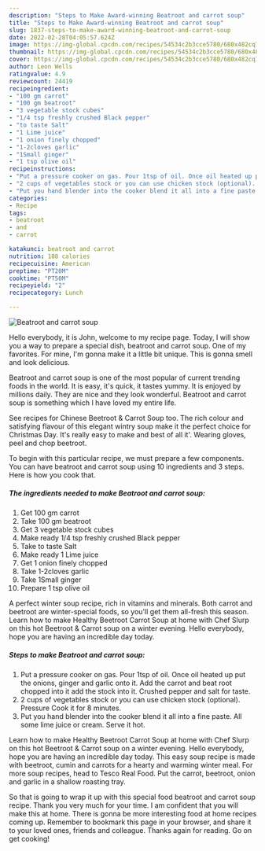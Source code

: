 ```yaml
---
description: "Steps to Make Award-winning Beatroot and carrot soup"
title: "Steps to Make Award-winning Beatroot and carrot soup"
slug: 1837-steps-to-make-award-winning-beatroot-and-carrot-soup
date: 2022-02-28T04:05:57.624Z
image: https://img-global.cpcdn.com/recipes/54534c2b3cce5780/680x482cq70/beatroot-and-carrot-soup-recipe-main-photo.jpg
thumbnail: https://img-global.cpcdn.com/recipes/54534c2b3cce5780/680x482cq70/beatroot-and-carrot-soup-recipe-main-photo.jpg
cover: https://img-global.cpcdn.com/recipes/54534c2b3cce5780/680x482cq70/beatroot-and-carrot-soup-recipe-main-photo.jpg
author: Leon Wells
ratingvalue: 4.9
reviewcount: 24419
recipeingredient:
- "100 gm carrot"
- "100 gm beatroot"
- "3 vegetable stock cubes"
- "1/4 tsp freshly crushed Black pepper"
- "to taste Salt"
- "1 Lime juice"
- "1 onion finely chopped"
- "1-2cloves garlic"
- "1Small ginger"
- "1 tsp olive oil"
recipeinstructions:
- "Put a pressure cooker on gas. Pour 1tsp of oil. Once oil heated up put the onions, ginger and garlic onto it. Add the carrot and beat root chopped into it add the stock into it. Crushed pepper and salt for taste."
- "2 cups of vegetables stock or you can use chicken stock (optional). Pressure Cook it for 8 minutes."
- "Put you hand blender into the cooker blend it all into a fine paste. All some lime juice or cream. Serve it hot."
categories:
- Recipe
tags:
- beatroot
- and
- carrot

katakunci: beatroot and carrot 
nutrition: 188 calories
recipecuisine: American
preptime: "PT20M"
cooktime: "PT50M"
recipeyield: "2"
recipecategory: Lunch

---
```



![Beatroot and carrot soup](https://img-global.cpcdn.com/recipes/54534c2b3cce5780/680x482cq70/beatroot-and-carrot-soup-recipe-main-photo.jpg)

Hello everybody, it is John, welcome to my recipe page. Today, I will show you a way to prepare a special dish, beatroot and carrot soup. One of my favorites. For mine, I'm gonna make it a little bit unique. This is gonna smell and look delicious.

Beatroot and carrot soup is one of the most popular of current trending foods in the world. It is easy, it's quick, it tastes yummy. It is enjoyed by millions daily. They are nice and they look wonderful. Beatroot and carrot soup is something which I have loved my entire life.

See recipes for Chinese Beetroot &amp; Carrot Soup too. The rich colour and satisfying flavour of this elegant wintry soup make it the perfect choice for Christmas Day. It&#39;s really easy to make and best of all it&#39;. Wearing gloves, peel and chop beetroot.


To begin with this particular recipe, we must prepare a few components. You can have beatroot and carrot soup using 10 ingredients and 3 steps. Here is how you cook that.

<!--inarticleads1-->

##### The ingredients needed to make Beatroot and carrot soup:

1. Get 100 gm carrot
1. Take 100 gm beatroot
1. Get 3 vegetable stock cubes
1. Make ready 1/4 tsp freshly crushed Black pepper
1. Take to taste Salt
1. Make ready 1 Lime juice
1. Get 1 onion finely chopped
1. Take 1-2cloves garlic
1. Take 1Small ginger
1. Prepare 1 tsp olive oil


A perfect winter soup recipe, rich in vitamins and minerals. Both carrot and beetroot are winter-special foods, so you&#39;ll get them all-fresh this season. Learn how to make Healthy Beetroot Carrot Soup at home with Chef Slurp on this hot Beetroot &amp; Carrot soup on a winter evening. Hello everybody, hope you are having an incredible day today. 

<!--inarticleads2-->

##### Steps to make Beatroot and carrot soup:

1. Put a pressure cooker on gas. Pour 1tsp of oil. Once oil heated up put the onions, ginger and garlic onto it. Add the carrot and beat root chopped into it add the stock into it. Crushed pepper and salt for taste.
1. 2 cups of vegetables stock or you can use chicken stock (optional). Pressure Cook it for 8 minutes.
1. Put you hand blender into the cooker blend it all into a fine paste. All some lime juice or cream. Serve it hot.


Learn how to make Healthy Beetroot Carrot Soup at home with Chef Slurp on this hot Beetroot &amp; Carrot soup on a winter evening. Hello everybody, hope you are having an incredible day today. This easy soup recipe is made with beetroot, cumin and carrots for a hearty and warming winter meal. For more soup recipes, head to Tesco Real Food. Put the carrot, beetroot, onion and garlic in a shallow roasting tray. 

So that is going to wrap it up with this special food beatroot and carrot soup recipe. Thank you very much for your time. I am confident that you will make this at home. There is gonna be more interesting food at home recipes coming up. Remember to bookmark this page in your browser, and share it to your loved ones, friends and colleague. Thanks again for reading. Go on get cooking!
